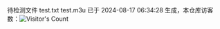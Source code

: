 待检测文件 test.txt test.m3u 已于 2024-08-17 06:34:28 生成，本仓库访客数：![Visitor's Count](https://profile-counter.glitch.me/pxiptv_TV/count.svg)
